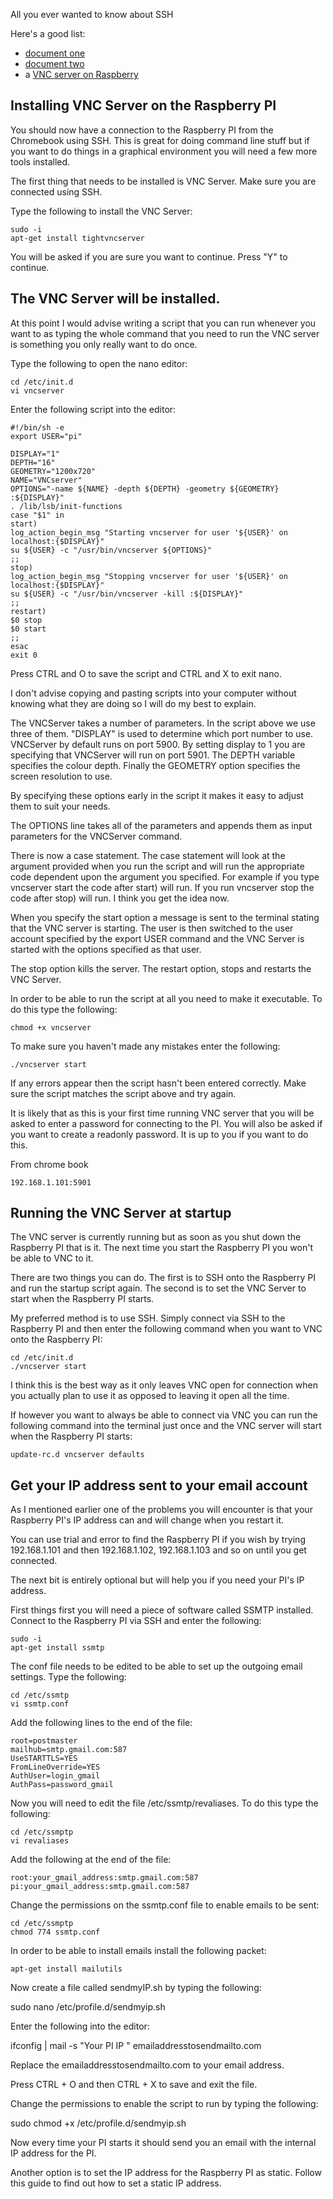 All you ever wanted to know about SSH

Here's a good list:

 - [document one](http://doc.ubuntu-fr.org/ssh#configuration_du_serveur_ssh)
 - [document two](http://kb.mediatemple.net/questions/1626/Using%20SSH%20keys%20on%20your%20server)
 - a [VNC server on Raspberry](http://www.everydaylinuxuser.com/2014/03/connect-to-raspberry-pi-from-hp.html)


Installing VNC Server on the Raspberry PI
-----------------------------------------

You should now have a connection to the Raspberry PI from the Chromebook using SSH. This is great for doing command line stuff but if you want to do things in a graphical environment you will need a few more tools installed.

The first thing that needs to be installed is VNC Server.  Make sure you are connected using SSH.

Type the following to install the VNC Server:

    sudo -i
    apt-get install tightvncserver

You will be asked if you are sure you want to continue. Press "Y" to continue.

The VNC Server will be installed.
---------------------------------

At this point I would advise writing a script that you can run whenever you want to as typing the whole command that you need to run the VNC server is something you only really want to do once.

Type the following to open the nano editor:

    cd /etc/init.d
    vi vncserver

Enter the following script into the editor:

    #!/bin/sh -e
    export USER="pi"
    
    DISPLAY="1"
    DEPTH="16"
    GEOMETRY="1200x720"
    NAME="VNCserver"
    OPTIONS="-name ${NAME} -depth ${DEPTH} -geometry ${GEOMETRY} :${DISPLAY}"
    . /lib/lsb/init-functions
    case "$1" in
    start)
    log_action_begin_msg "Starting vncserver for user '${USER}' on localhost:{$DISPLAY}"
    su ${USER} -c "/usr/bin/vncserver ${OPTIONS}"
    ;;
    stop)
    log_action_begin_msg "Stopping vncserver for user '${USER}' on localhost:{$DISPLAY}"
    su ${USER} -c "/usr/bin/vncserver -kill :${DISPLAY}"
    ;;
    restart)
    $0 stop
    $0 start
    ;;
    esac
    exit 0

Press CTRL and O to save the script and CTRL and X to exit nano.

I don't advise copying and pasting scripts into your computer without knowing what they are doing so I will do my best to explain.

The VNCServer takes a number of parameters. In the script above we use three of them. "DISPLAY" is used to determine which port number to use. VNCServer by default runs on port 5900. By setting display to 1 you are specifying that VNCServer will run on port 5901. The DEPTH variable specifies the colour depth. Finally the GEOMETRY option specifies the screen resolution to use.

By specifying these options early in the script it makes it easy to adjust them to suit your needs.

The OPTIONS line takes all of the parameters and appends them as input parameters for the VNCServer command.

There is now a case statement. The case statement will look at the argument provided when you run the script and will run the appropriate code dependent upon the argument you specified. For example if you type vncserver start the code after start) will run. If you run vncserver stop the code after stop) will run. I think you get the idea now.

When you specify the start option a message is sent to the terminal stating that the VNC server is starting. The user is then switched to the user account specified by the export USER command and the VNC Server is started with the options specified as that user.

The stop option kills the server. The restart option, stops and restarts the VNC Server.

In order to be able to run the script at all you need to make it executable. To do this type the following:

    chmod +x vncserver

To make sure you haven't made any mistakes enter the following:

    ./vncserver start

If any errors appear then the script hasn't been entered correctly. Make sure the script matches the script above and try again.

It is likely that as this is your first time running VNC server that you will be asked to enter a password for connecting to the PI. You will also be asked if you want to create a readonly password. It is up to you if you want to do this.

From chrome book

    192.168.1.101:5901


Running the VNC Server at startup
---------------------------------

The VNC server is currently running but as soon as you shut down the Raspberry PI that is it. The next time you start the Raspberry PI you won't be able to VNC to it.

There are two things you can do. The first is to SSH onto the Raspberry PI and run the startup script again. The second is to set the VNC Server to start when the Raspberry PI starts.

My preferred method is to use SSH. Simply connect via SSH to the Raspberry PI and then enter the following command when you want to VNC onto the Raspberry PI:

    cd /etc/init.d
    ./vncserver start

I think this is the best way as it only leaves VNC open for connection when you actually plan to use it as opposed to leaving it open all the time.

If however you want to always be able to connect via VNC you can run the following command into the terminal just once and the VNC server will start when the Raspberry PI starts:

    update-rc.d vncserver defaults


Get your IP address sent to your email account
----------------------------------------------

As I mentioned earlier one of the problems you will encounter is that your Raspberry PI's IP address can and will change when you restart it.

You can use trial and error to find the Raspberry PI if you wish by trying 192.168.1.101 and then 192.168.1.102, 192.168.1.103 and so on until you get connected.

The next bit is entirely optional but will help you if you need your PI's IP address.

First things first you will need a piece of software called SSMTP installed. Connect to the Raspberry PI via SSH and enter the following:

    sudo -i
    apt-get install ssmtp

The conf file needs to be edited to be able to set up the outgoing email settings. Type the following:

    cd /etc/ssmtp
    vi ssmtp.conf

Add the following lines to the end of the file:

    root=postmaster 
    mailhub=smtp.gmail.com:587
    UseSTARTTLS=YES
    FromLineOverride=YES
    AuthUser=login_gmail
    AuthPass=password_gmail


Now you will need to edit the file /etc/ssmtp/revaliases. To do this type the following:

    cd /etc/ssmptp
    vi revaliases

Add the following at the end of the file:

    root:your_gmail_address:smtp.gmail.com:587
    pi:your_gmail_address:smtp.gmail.com:587
  


Change the permissions on the ssmtp.conf file to enable emails to be sent:

    cd /etc/ssmptp
    chmod 774 ssmtp.conf

In order to be able to install emails install the following packet:

    apt-get install mailutils

Now create a file called sendmyIP.sh by typing the following:

sudo nano /etc/profile.d/sendmyip.sh

Enter the following into the editor:

ifconfig | mail -s "Your PI IP " emailaddresstosendmailto.com

Replace the emailaddresstosendmailto.com to your email address.

Press CTRL + O and then CTRL + X to save and exit the file.

Change the permissions to enable the script to run by typing the following:

sudo chmod +x /etc/profile.d/sendmyip.sh
 
Now every time your PI starts it should send you an email with the internal IP address for the PI.

Another option is to set the IP address for the Raspberry PI as static. Follow this guide to find out how to set a static IP address.
